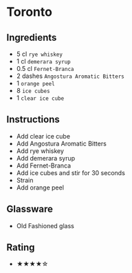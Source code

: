 # Toronto

## Ingredients
- 5 cl `rye whiskey`
- 1 cl `demerara syrup`
- 0.5 cl `Fernet-Branca`
- 2 dashes `Angostura Aromatic Bitters`
- 1 `orange peel`
- 8 `ice cubes`
- 1 `clear ice cube`

## Instructions
- Add clear ice cube
- Add Angostura Aromatic Bitters
- Add rye whiskey
- Add demerara syrup
- Add Fernet-Branca
- Add ice cubes and stir for 30 seconds
- Strain
- Add orange peel

## Glassware
- Old Fashioned glass

## Rating
- ★★★★☆